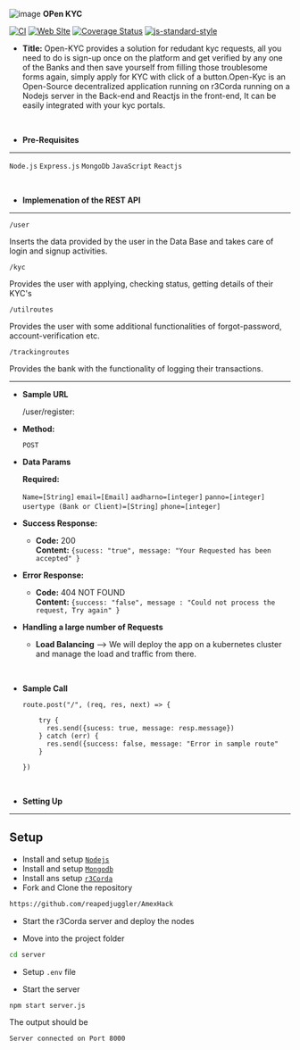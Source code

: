 ![image](https://user-images.githubusercontent.com/45710269/135753913-71af9e2d-3b6c-4a27-aaa9-b4c2b406f1a9.png) **OPen KYC**

[![CI](https://github.com/fastify/fastify/workflows/ci/badge.svg)](https://github.com/fastify/fastify/actions/workflows/ci.yml)
[![Web SIte](https://github.com/fastify/fastify/workflows/website/badge.svg)](https://github.com/fastify/fastify/actions/workflows/website.yml)
[![Coverage Status](https://coveralls.io/repos/github/fastify/fastify/badge.svg?branch=main)](https://coveralls.io/github/fastify/fastify?branch=main)
[![js-standard-style](https://img.shields.io/badge/code%20style-standard-brightgreen.svg?style=flat)](https://standardjs.com/)

* **Title:**
   Open-KYC provides a solution for redudant kyc requests, all you need to do is sign-up once on the platform and get verified by any one of the Banks and 
   then save yourself from filling those troublesome forms again, simply apply for KYC with click of a button.Open-Kyc is an Open-Source decentralized application running on r3Corda
   running on a Nodejs server in the Back-end and Reactjs in the front-end, It can be easily integrated with your kyc portals.

</br>

* **Pre-Requisites**
----
  `Node.js`
  `Express.js`
  `MongoDb`
  `JavaScript`
  `Reactjs`

</br>

* **Implemenation of the REST API**

----
  `/user` 
  <p>
  Inserts the data provided by the user in the Data Base and takes care of login and signup activities.
  </p>

  `/kyc`
  <p>
  Provides the user with applying, checking status, getting details of their KYC's
  </p>
  
  `/utilroutes`
  <p>
  Provides the user with some additional functionalities of forgot-password, account-verification etc.
  </p>
 
  `/trackingroutes`
  <p>
  Provides the bank with the functionality of logging their transactions.
  </p>
 
 
----- 
* **Sample URL**

  /user/register:

* **Method:**

  `POST`
  
* **Data Params**

   **Required:**
 
   `Name=[String]`
   `email=[Email]`
   `aadharno=[integer]`
   `panno=[integer]`
   `usertype (Bank or Client)=[String]`
   `phone=[integer]`




* **Success Response:**

  * **Code:** 200 <br />
    **Content:** `{sucess: "true", message: "Your Requested has been accepted" }`
 
* **Error Response:**

  * **Code:** 404 NOT FOUND <br />
    **Content:** `{success: "false", message : "Could not process the request, Try again" }`

* **Handling a large number of Requests**
    * **Load Balancing**
        --> We will deploy the app on a kubernetes cluster and manage the load and traffic from there.
        
</br>

* **Sample Call**

  ```javascript</br>
  route.post("/", (req, res, next) => {

      try {
        res.send({sucess: true, message: resp.message})
      } catch (err) {
        res.send({success: false, message: "Error in sample route"
      }

  })
  ```
  </br>
* **Setting Up**
----  
  
## Setup

- Install and setup [`Nodejs`](https://nodejs.org/en/)
- Install and setup [`Mongodb`](https://www.mongodb.com/)
- Install ans setup [`r3Corda`](https://www.r3.com/corda-platform/)
- Fork and Clone the repository

```sh
https://github.com/reapedjuggler/AmexHack
```

- Start the r3Corda server and deploy the nodes

- Move into the project folder

```sh
cd server
```

- Setup `.env` file

- Start the server

```sh
npm start server.js
```

The output should be

```sh
Server connected on Port 8000
```
  
